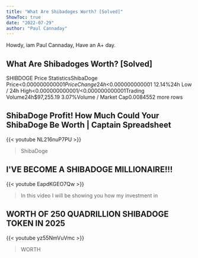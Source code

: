```yaml
---
title: "What Are Shibadoges Worth? [Solved]"
ShowToc: true 
date: "2022-07-29"
author: "Paul Cannaday" 
---
```


Howdy, iam Paul Cannaday, Have an A+ day.
## What Are Shibadoges Worth? [Solved]
SHIBDOGE Price StatisticsShibaDoge Price<$0.000000000001Price Change24h<$0.000000000001 12.14%24h Low / 24h High<$0.000000000001 / <$0.000000000001Trading Volume24h$97,255.19 3.07%Volume / Market Cap0.0084552 more rows

## ShibaDoge Profit! How Much Could Your ShibaDoge Be Worth | Captain Spreadsheet
{{< youtube NL216nuP7PU >}}
>ShibaDoge

## I'VE BECOME A SHIBADOGE MILLIONAIRE!!!
{{< youtube EapdKGEO7Qw >}}
>In this video I will be showing you how my investment in 

## WORTH OF 250 QUADRILLION SHIBADOGE TOKEN IN 2025
{{< youtube yz55NmVuVmc >}}
>WORTH

